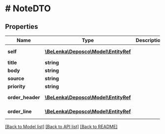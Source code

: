# # NoteDTO

## Properties

Name | Type | Description | Notes
------------ | ------------- | ------------- | -------------
**self** | [**\BeLenka\Deposco\Model\EntityRef**](EntityRef.md) |  | [optional] [readonly]
**title** | **string** |  |
**body** | **string** |  | [optional]
**source** | **string** |  | [optional]
**priority** | **string** |  | [optional]
**order_header** | [**\BeLenka\Deposco\Model\EntityRef**](EntityRef.md) |  | [optional] [readonly]
**order_line** | [**\BeLenka\Deposco\Model\EntityRef**](EntityRef.md) |  | [optional] [readonly]

[[Back to Model list]](../../README.md#models) [[Back to API list]](../../README.md#endpoints) [[Back to README]](../../README.md)

